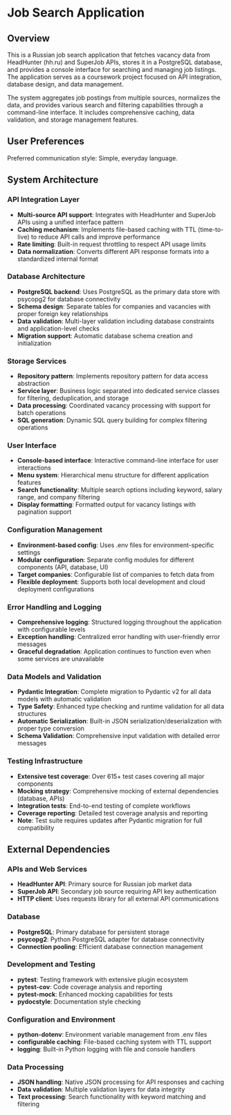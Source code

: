 # Job Search Application

## Overview

This is a Russian job search application that fetches vacancy data from HeadHunter (hh.ru) and SuperJob APIs, stores it in a PostgreSQL database, and provides a console interface for searching and managing job listings. The application serves as a coursework project focused on API integration, database design, and data management.

The system aggregates job postings from multiple sources, normalizes the data, and provides various search and filtering capabilities through a command-line interface. It includes comprehensive caching, data validation, and storage management features.

## User Preferences

Preferred communication style: Simple, everyday language.

## System Architecture

### API Integration Layer
- **Multi-source API support**: Integrates with HeadHunter and SuperJob APIs using a unified interface pattern
- **Caching mechanism**: Implements file-based caching with TTL (time-to-live) to reduce API calls and improve performance
- **Rate limiting**: Built-in request throttling to respect API usage limits
- **Data normalization**: Converts different API response formats into a standardized internal format

### Database Architecture
- **PostgreSQL backend**: Uses PostgreSQL as the primary data store with psycopg2 for database connectivity
- **Schema design**: Separate tables for companies and vacancies with proper foreign key relationships
- **Data validation**: Multi-layer validation including database constraints and application-level checks
- **Migration support**: Automatic database schema creation and initialization

### Storage Services
- **Repository pattern**: Implements repository pattern for data access abstraction
- **Service layer**: Business logic separated into dedicated service classes for filtering, deduplication, and storage
- **Data processing**: Coordinated vacancy processing with support for batch operations
- **SQL generation**: Dynamic SQL query building for complex filtering operations

### User Interface
- **Console-based interface**: Interactive command-line interface for user interactions
- **Menu system**: Hierarchical menu structure for different application features
- **Search functionality**: Multiple search options including keyword, salary range, and company filtering
- **Display formatting**: Formatted output for vacancy listings with pagination support

### Configuration Management
- **Environment-based config**: Uses .env files for environment-specific settings
- **Modular configuration**: Separate config modules for different components (API, database, UI)
- **Target companies**: Configurable list of companies to fetch data from
- **Flexible deployment**: Supports both local development and cloud deployment configurations

### Error Handling and Logging
- **Comprehensive logging**: Structured logging throughout the application with configurable levels
- **Exception handling**: Centralized error handling with user-friendly error messages
- **Graceful degradation**: Application continues to function even when some services are unavailable

### Data Models and Validation
- **Pydantic Integration**: Complete migration to Pydantic v2 for all data models with automatic validation
- **Type Safety**: Enhanced type checking and runtime validation for all data structures
- **Automatic Serialization**: Built-in JSON serialization/deserialization with proper type conversion
- **Schema Validation**: Comprehensive input validation with detailed error messages

### Testing Infrastructure
- **Extensive test coverage**: Over 615+ test cases covering all major components
- **Mocking strategy**: Comprehensive mocking of external dependencies (database, APIs)
- **Integration tests**: End-to-end testing of complete workflows
- **Coverage reporting**: Detailed test coverage analysis and reporting
- **Note**: Test suite requires updates after Pydantic migration for full compatibility

## External Dependencies

### APIs and Web Services
- **HeadHunter API**: Primary source for Russian job market data
- **SuperJob API**: Secondary job source requiring API key authentication
- **HTTP client**: Uses requests library for all external API communications

### Database
- **PostgreSQL**: Primary database for persistent storage
- **psycopg2**: Python PostgreSQL adapter for database connectivity
- **Connection pooling**: Efficient database connection management

### Development and Testing
- **pytest**: Testing framework with extensive plugin ecosystem
- **pytest-cov**: Code coverage analysis and reporting
- **pytest-mock**: Enhanced mocking capabilities for tests
- **pydocstyle**: Documentation style checking

### Configuration and Environment
- **python-dotenv**: Environment variable management from .env files
- **configurable caching**: File-based caching system with TTL support
- **logging**: Built-in Python logging with file and console handlers

### Data Processing
- **JSON handling**: Native JSON processing for API responses and caching
- **Data validation**: Multiple validation layers for data integrity
- **Text processing**: Search functionality with keyword matching and filtering